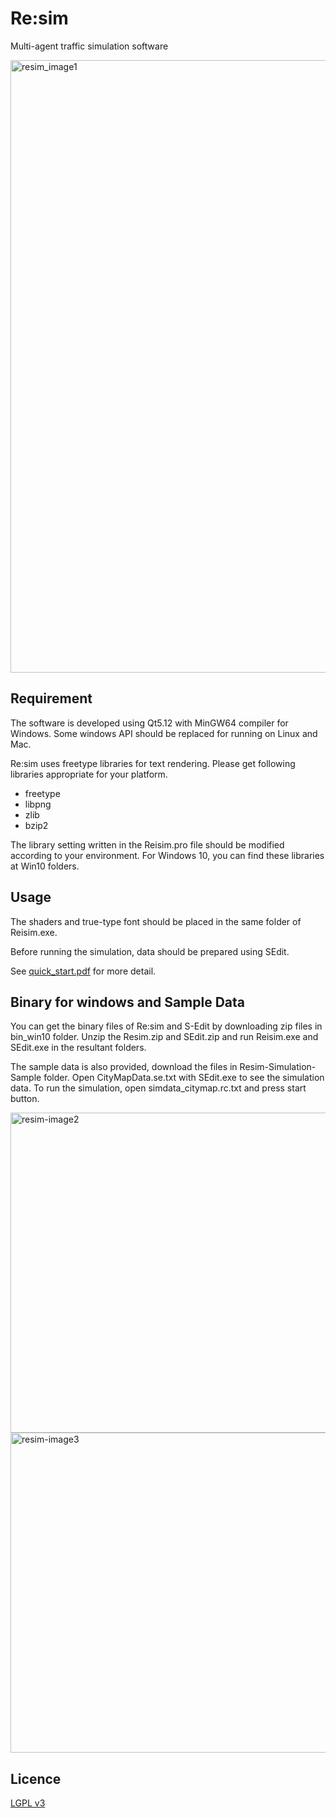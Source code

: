 # Re:sim
Multi-agent traffic simulation software

<img width="980" alt="resim_image1" src="https://user-images.githubusercontent.com/60654261/81361024-3a34c180-9118-11ea-98bd-16d56e49d848.png">


## Requirement

The software is developed using Qt5.12 with MinGW64 compiler for Windows.
Some windows API should be replaced for running on Linux and Mac.

Re:sim uses freetype libraries for text rendering.
Please get following libraries appropriate for your platform.
  - freetype
  - libpng
  - zlib
  - bzip2
  
The library setting written in the Reisim.pro file should be modified according to your environment.
For Windows 10, you can find these libraries at Win10 folders.

## Usage

The shaders and true-type font should be placed in the same folder of Reisim.exe.

Before running the simulation, data should be prepared using SEdit.

See [quick_start.pdf](https://github.com/Reisim/Reisim/blob/master/quick_start.pdf) for more detail.

## Binary for windows and Sample Data

You can get the binary files of Re:sim and S-Edit by downloading zip files in bin_win10 folder.
Unzip the Resim.zip and SEdit.zip and run Reisim.exe and SEdit.exe in the resultant folders.

The sample data is also provided, download the files in Resim-Simulation-Sample folder.
Open CityMapData.se.txt with SEdit.exe to see the simulation data.
To run the simulation, open simdata_citymap.rc.txt and press start button. 

<img width="512" alt="resim-image2" src="https://user-images.githubusercontent.com/60654261/81362215-42dac700-911b-11ea-84c8-106bc923f891.png">

<img width="512" alt="resim-image3" src="https://user-images.githubusercontent.com/60654261/81362231-4d955c00-911b-11ea-9184-892efcbb9b7d.png">


## Licence

[LGPL v3](https://github.com/Reisim/Reisim/blob/master/LICENSE)
